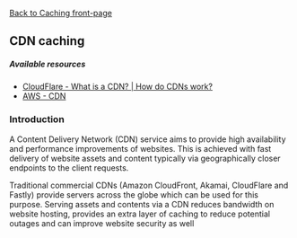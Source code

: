 [Back to Caching front-page](./index.md)

## CDN caching

##### Available resources

- [CloudFlare - What is a CDN? | How do CDNs work?](https://www.cloudflare.com/en-ca/learning/cdn/what-is-a-cdn/)
- [AWS - CDN](https://aws.amazon.com/what-is/cdn/)

### Introduction

A Content Delivery Network (CDN) service aims to provide high availability and performance improvements of websites. This is achieved with fast delivery of website assets and content typically via geographically closer endpoints to the client requests.

Traditional commercial CDNs (Amazon CloudFront, Akamai, CloudFlare and Fastly) provide servers across the globe which can be used for this purpose. Serving assets and contents via a CDN reduces bandwidth on website hosting, provides an extra layer of caching to reduce potential outages and can improve website security as well
